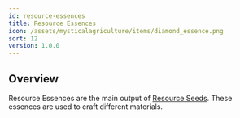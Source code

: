 ```yaml
---
id: resource-essences
title: Resource Essences
icon: /assets/mysticalagriculture/items/diamond_essence.png
sort: 12
version: 1.0.0
---
```


## Overview

Resource Essences are the main output of [Resource Seeds](resource-seeds.md). These essences are used to craft different materials.
